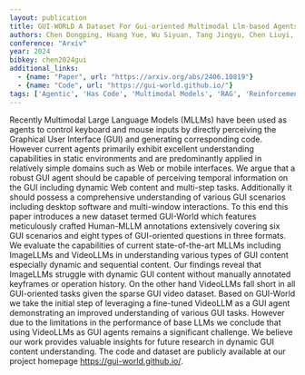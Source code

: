 ```yaml
---
layout: publication
title: GUI-WORLD A Dataset For Gui-oriented Multimodal Llm-based Agents
authors: Chen Dongping, Huang Yue, Wu Siyuan, Tang Jingyu, Chen Liuyi, Bai Yilin, He Zhigang, Wang Chenlong, Zhou Huichi, Li Yiqiang, Zhou Tianshuo, Yu Yue, Gao Chujie, Zhang Qihui, Gui Yi, Li Zhen, Wan Yao, Zhou Pan, Gao Jianfeng, Sun Lichao
conference: "Arxiv"
year: 2024
bibkey: chen2024gui
additional_links:
  - {name: "Paper", url: "https://arxiv.org/abs/2406.10819"}
  - {name: "Code", url: "https://gui-world.github.io/"}
tags: ['Agentic', 'Has Code', 'Multimodal Models', 'RAG', 'Reinforcement Learning']
---
```

Recently Multimodal Large Language Models (MLLMs) have been used as agents to control keyboard and mouse inputs by directly perceiving the Graphical User Interface (GUI) and generating corresponding code. However current agents primarily exhibit excellent understanding capabilities in static environments and are predominantly applied in relatively simple domains such as Web or mobile interfaces. We argue that a robust GUI agent should be capable of perceiving temporal information on the GUI including dynamic Web content and multi-step tasks. Additionally it should possess a comprehensive understanding of various GUI scenarios including desktop software and multi-window interactions. To this end this paper introduces a new dataset termed GUI-World which features meticulously crafted Human-MLLM annotations extensively covering six GUI scenarios and eight types of GUI-oriented questions in three formats. We evaluate the capabilities of current state-of-the-art MLLMs including ImageLLMs and VideoLLMs in understanding various types of GUI content especially dynamic and sequential content. Our findings reveal that ImageLLMs struggle with dynamic GUI content without manually annotated keyframes or operation history. On the other hand VideoLLMs fall short in all GUI-oriented tasks given the sparse GUI video dataset. Based on GUI-World we take the initial step of leveraging a fine-tuned VideoLLM as a GUI agent demonstrating an improved understanding of various GUI tasks. However due to the limitations in the performance of base LLMs we conclude that using VideoLLMs as GUI agents remains a significant challenge. We believe our work provides valuable insights for future research in dynamic GUI content understanding. The code and dataset are publicly available at our project homepage https://gui-world.github.io/.
